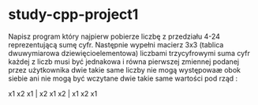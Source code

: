 # study-cpp-project1
Napisz program który najpierw pobierze liczbę z przedziału 4-24 reprezentującą sumę cyfr. Następnie wypełni
macierz 3x3 (tablica dwuwymiarowa dziewięcioelementowa)
liczbami trzycyfrowymi suma cyfr każdej z liczb musi być jednakowa i równa pierwszej zmiennej podanej przez użytkownika
dwie takie same liczby nie mogą występowaæ obok siebie ani nie mogą być wczytane dwie takie same wartości
pod rząd :

x1 x2 x1 | 
x2 x1 x2 |
x1 x2 x1
